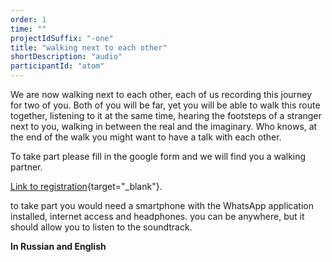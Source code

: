 ```yaml
---
order: 1
time: ""
projectIdSuffix: "-one"
title: "walking next to each other"
shortDescription: "audio"
participantId: "atom"
---
```


We are now walking next to each other, each of us recording this journey for two of you. Both of you will be far, yet you will be able to walk this route together, listening to it at the same time, hearing the footsteps of a stranger next to you, walking in between the real and the imaginary. Who knows, at the end of the walk you might want to have a talk with each other.

To take part please fill in the google form and we will find you a walking partner.

[Link to registration](https://docs.google.com/forms/d/e/1FAIpQLScdCdL1qXLbpeN54v_GW9vBZWtEqz6_QbHCi4YC7GiB_OW__A/viewform?usp=sf_link){target="_blank"}.

to take part you would need a smartphone with the WhatsApp application installed, internet access and headphones. you can be anywhere, but it should allow you to listen to the soundtrack.

**In Russian and English**
